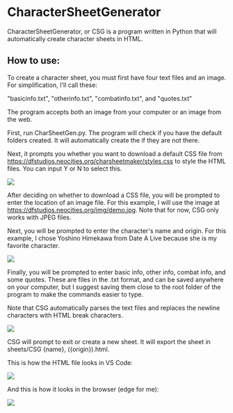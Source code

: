 # CharacterSheetGenerator
 CharacterSheetGenerator, or CSG is a program written in Python that will automatically create character sheets in HTML.

## How to use:
 To create a character sheet, you must first have four text files and an image. For simplification, I'll call these:

"basicinfo.txt", "otherinfo.txt", "combatinfo.txt", and "quotes.txt"

The program accepts both an image from your computer or an image from the web.

First, run CharSheetGen.py. The program will check if you have the default folders created. It will automatically create the if they are not there.

Next, it prompts you whether you want to download a default CSS file from https://dfstudios.neocities.org/charsheetmaker/styles.css to style the HTML files. You can input Y or N to select this.

<img src="https://dfstudios.neocities.org/img/01.png">

After deciding on whether to download a CSS file, you will be prompted to enter the location of an image file. For this example, I will use the image at https://dfstudios.neocities.org/img/demo.jpg. Note that for now, CSG only works with JPEG files.

Next, you will be prompted to enter the character's name and origin. For this example, I chose Yoshino Himekawa from Date A Live because she is my favorite character.

<img src="https://dfstudios.neocities.org/img/02.png">

Finally, you will be prompted to enter basic info, other info, combat info, and some quotes. These are files in the .txt format, and can be saved anywhere on your computer, but I suggest saving them close to the root folder of the program to make the commands easier to type.

Note that CSG automatically parses the text files and replaces the newline characters with HTML break characters.

<img src="https://dfstudios.neocities.org/img/03.png">

CSG will prompt to exit or create a new sheet. It will export the sheet in sheets/CSG {name}, ({origin}).html.

This is how the HTML file looks in VS Code:

<img src="https://dfstudios.neocities.org/img/04.png">

And this is how it looks in the browser (edge for me):

<img src="https://dfstudios.neocities.org/img/05.png">
